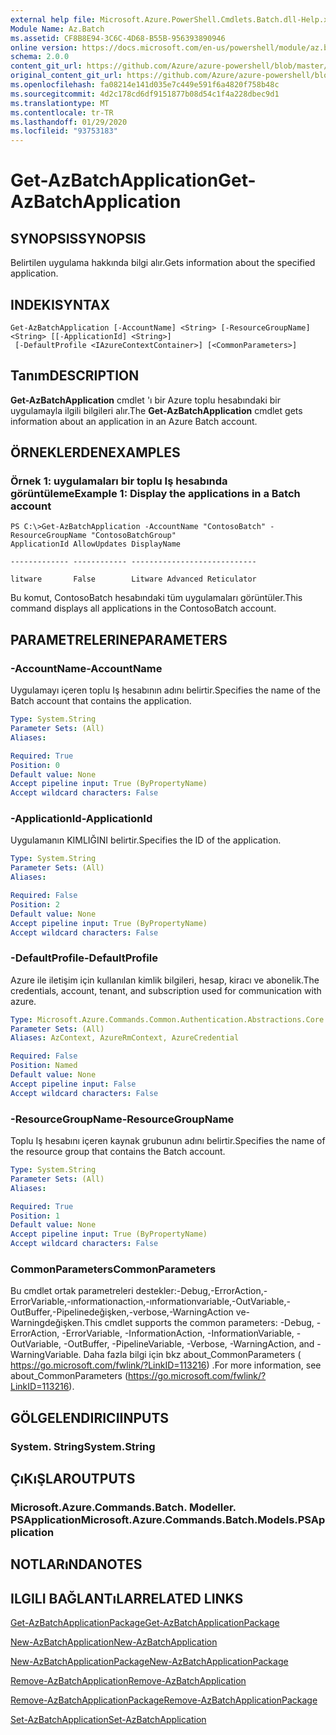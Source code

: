 ```yaml
---
external help file: Microsoft.Azure.PowerShell.Cmdlets.Batch.dll-Help.xml
Module Name: Az.Batch
ms.assetid: CF8B8E94-3C6C-4D68-B55B-956393890946
online version: https://docs.microsoft.com/en-us/powershell/module/az.batch/get-azbatchapplication
schema: 2.0.0
content_git_url: https://github.com/Azure/azure-powershell/blob/master/src/Batch/Batch/help/Get-AzBatchApplication.md
original_content_git_url: https://github.com/Azure/azure-powershell/blob/master/src/Batch/Batch/help/Get-AzBatchApplication.md
ms.openlocfilehash: fa08214e141d035e7c449e591f6a4820f758b48c
ms.sourcegitcommit: 4d2c178cd6df9151877b08d54c1f4a228dbec9d1
ms.translationtype: MT
ms.contentlocale: tr-TR
ms.lasthandoff: 01/29/2020
ms.locfileid: "93753183"
---
```

# <span data-ttu-id="bac7b-101">Get-AzBatchApplication</span><span class="sxs-lookup"><span data-stu-id="bac7b-101">Get-AzBatchApplication</span></span>

## <span data-ttu-id="bac7b-102">SYNOPSIS</span><span class="sxs-lookup"><span data-stu-id="bac7b-102">SYNOPSIS</span></span>
<span data-ttu-id="bac7b-103">Belirtilen uygulama hakkında bilgi alır.</span><span class="sxs-lookup"><span data-stu-id="bac7b-103">Gets information about the specified application.</span></span>

## <span data-ttu-id="bac7b-104">INDEKI</span><span class="sxs-lookup"><span data-stu-id="bac7b-104">SYNTAX</span></span>

```
Get-AzBatchApplication [-AccountName] <String> [-ResourceGroupName] <String> [[-ApplicationId] <String>]
 [-DefaultProfile <IAzureContextContainer>] [<CommonParameters>]
```

## <span data-ttu-id="bac7b-105">Tanım</span><span class="sxs-lookup"><span data-stu-id="bac7b-105">DESCRIPTION</span></span>
<span data-ttu-id="bac7b-106">**Get-AzBatchApplication** cmdlet 'ı bir Azure toplu hesabındaki bir uygulamayla ilgili bilgileri alır.</span><span class="sxs-lookup"><span data-stu-id="bac7b-106">The **Get-AzBatchApplication** cmdlet gets information about an application in an Azure Batch account.</span></span>

## <span data-ttu-id="bac7b-107">ÖRNEKLERDEN</span><span class="sxs-lookup"><span data-stu-id="bac7b-107">EXAMPLES</span></span>

### <span data-ttu-id="bac7b-108">Örnek 1: uygulamaları bir toplu Iş hesabında görüntüleme</span><span class="sxs-lookup"><span data-stu-id="bac7b-108">Example 1: Display the applications in a Batch account</span></span>
```
PS C:\>Get-AzBatchApplication -AccountName "ContosoBatch" -ResourceGroupName "ContosoBatchGroup"
ApplicationId AllowUpdates DisplayName

------------- ------------ ----------------------------

litware       False        Litware Advanced Reticulator
```

<span data-ttu-id="bac7b-109">Bu komut, ContosoBatch hesabındaki tüm uygulamaları görüntüler.</span><span class="sxs-lookup"><span data-stu-id="bac7b-109">This command displays all applications in the ContosoBatch account.</span></span>

## <span data-ttu-id="bac7b-110">PARAMETRELERINE</span><span class="sxs-lookup"><span data-stu-id="bac7b-110">PARAMETERS</span></span>

### <span data-ttu-id="bac7b-111">-AccountName</span><span class="sxs-lookup"><span data-stu-id="bac7b-111">-AccountName</span></span>
<span data-ttu-id="bac7b-112">Uygulamayı içeren toplu Iş hesabının adını belirtir.</span><span class="sxs-lookup"><span data-stu-id="bac7b-112">Specifies the name of the Batch account that contains the application.</span></span>

```yaml
Type: System.String
Parameter Sets: (All)
Aliases:

Required: True
Position: 0
Default value: None
Accept pipeline input: True (ByPropertyName)
Accept wildcard characters: False
```

### <span data-ttu-id="bac7b-113">-ApplicationId</span><span class="sxs-lookup"><span data-stu-id="bac7b-113">-ApplicationId</span></span>
<span data-ttu-id="bac7b-114">Uygulamanın KIMLIĞINI belirtir.</span><span class="sxs-lookup"><span data-stu-id="bac7b-114">Specifies the ID of the application.</span></span>

```yaml
Type: System.String
Parameter Sets: (All)
Aliases:

Required: False
Position: 2
Default value: None
Accept pipeline input: True (ByPropertyName)
Accept wildcard characters: False
```

### <span data-ttu-id="bac7b-115">-DefaultProfile</span><span class="sxs-lookup"><span data-stu-id="bac7b-115">-DefaultProfile</span></span>
<span data-ttu-id="bac7b-116">Azure ile iletişim için kullanılan kimlik bilgileri, hesap, kiracı ve abonelik.</span><span class="sxs-lookup"><span data-stu-id="bac7b-116">The credentials, account, tenant, and subscription used for communication with azure.</span></span>

```yaml
Type: Microsoft.Azure.Commands.Common.Authentication.Abstractions.Core.IAzureContextContainer
Parameter Sets: (All)
Aliases: AzContext, AzureRmContext, AzureCredential

Required: False
Position: Named
Default value: None
Accept pipeline input: False
Accept wildcard characters: False
```

### <span data-ttu-id="bac7b-117">-ResourceGroupName</span><span class="sxs-lookup"><span data-stu-id="bac7b-117">-ResourceGroupName</span></span>
<span data-ttu-id="bac7b-118">Toplu Iş hesabını içeren kaynak grubunun adını belirtir.</span><span class="sxs-lookup"><span data-stu-id="bac7b-118">Specifies the name of the resource group that contains the Batch account.</span></span>

```yaml
Type: System.String
Parameter Sets: (All)
Aliases:

Required: True
Position: 1
Default value: None
Accept pipeline input: True (ByPropertyName)
Accept wildcard characters: False
```

### <span data-ttu-id="bac7b-119">CommonParameters</span><span class="sxs-lookup"><span data-stu-id="bac7b-119">CommonParameters</span></span>
<span data-ttu-id="bac7b-120">Bu cmdlet ortak parametreleri destekler:-Debug,-ErrorAction,-ErrorVariable,-ınformationaction,-ınformationvariable,-OutVariable,-OutBuffer,-Pipelinedeğişken,-verbose,-WarningAction ve-Warningdeğişken.</span><span class="sxs-lookup"><span data-stu-id="bac7b-120">This cmdlet supports the common parameters: -Debug, -ErrorAction, -ErrorVariable, -InformationAction, -InformationVariable, -OutVariable, -OutBuffer, -PipelineVariable, -Verbose, -WarningAction, and -WarningVariable.</span></span> <span data-ttu-id="bac7b-121">Daha fazla bilgi için bkz about_CommonParameters ( https://go.microsoft.com/fwlink/?LinkID=113216) .</span><span class="sxs-lookup"><span data-stu-id="bac7b-121">For more information, see about_CommonParameters (https://go.microsoft.com/fwlink/?LinkID=113216).</span></span>

## <span data-ttu-id="bac7b-122">GÖLGELENDIRICI</span><span class="sxs-lookup"><span data-stu-id="bac7b-122">INPUTS</span></span>

### <span data-ttu-id="bac7b-123">System. String</span><span class="sxs-lookup"><span data-stu-id="bac7b-123">System.String</span></span>

## <span data-ttu-id="bac7b-124">ÇıKıŞLAR</span><span class="sxs-lookup"><span data-stu-id="bac7b-124">OUTPUTS</span></span>

### <span data-ttu-id="bac7b-125">Microsoft.Azure.Commands.Batch. Modeller. PSApplication</span><span class="sxs-lookup"><span data-stu-id="bac7b-125">Microsoft.Azure.Commands.Batch.Models.PSApplication</span></span>

## <span data-ttu-id="bac7b-126">NOTLARıNDA</span><span class="sxs-lookup"><span data-stu-id="bac7b-126">NOTES</span></span>

## <span data-ttu-id="bac7b-127">ILGILI BAĞLANTıLAR</span><span class="sxs-lookup"><span data-stu-id="bac7b-127">RELATED LINKS</span></span>

[<span data-ttu-id="bac7b-128">Get-AzBatchApplicationPackage</span><span class="sxs-lookup"><span data-stu-id="bac7b-128">Get-AzBatchApplicationPackage</span></span>](./Get-AzBatchApplicationPackage.md)

[<span data-ttu-id="bac7b-129">New-AzBatchApplication</span><span class="sxs-lookup"><span data-stu-id="bac7b-129">New-AzBatchApplication</span></span>](./New-AzBatchApplication.md)

[<span data-ttu-id="bac7b-130">New-AzBatchApplicationPackage</span><span class="sxs-lookup"><span data-stu-id="bac7b-130">New-AzBatchApplicationPackage</span></span>](./New-AzBatchApplicationPackage.md)

[<span data-ttu-id="bac7b-131">Remove-AzBatchApplication</span><span class="sxs-lookup"><span data-stu-id="bac7b-131">Remove-AzBatchApplication</span></span>](./Remove-AzBatchApplication.md)

[<span data-ttu-id="bac7b-132">Remove-AzBatchApplicationPackage</span><span class="sxs-lookup"><span data-stu-id="bac7b-132">Remove-AzBatchApplicationPackage</span></span>](./Remove-AzBatchApplicationPackage.md)

[<span data-ttu-id="bac7b-133">Set-AzBatchApplication</span><span class="sxs-lookup"><span data-stu-id="bac7b-133">Set-AzBatchApplication</span></span>](./Set-AzBatchApplication.md)


